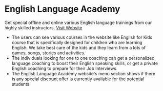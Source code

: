 # English Language Academy

Get special offline and online various English language trainings from our highly skilled instructors. [Visit Website](https://english-academy-rezbd.netlify.app/ "English Academy")

- The users can see various courses in the website like English for Kids course that is specifically designed for children who are learning English. We take best care of the kids and they learn from a lots of games, songs, stories and activities.
- The individuals looking for one to one coaching can get a personalized language coaching to boost their English speaking skills, or get a private English coaching to prepare for their Job Interviews.
- The English Language Academy website's menu section shows if there is any special discount offer is currently available for the potential students.